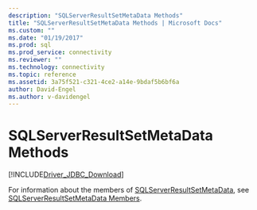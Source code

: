 ```yaml
---
description: "SQLServerResultSetMetaData Methods"
title: "SQLServerResultSetMetaData Methods | Microsoft Docs"
ms.custom: ""
ms.date: "01/19/2017"
ms.prod: sql
ms.prod_service: connectivity
ms.reviewer: ""
ms.technology: connectivity
ms.topic: reference
ms.assetid: 3a75f521-c321-4ce2-a14e-9bdaf5b6bf6a
author: David-Engel
ms.author: v-davidengel
---
```

# SQLServerResultSetMetaData Methods
[!INCLUDE[Driver_JDBC_Download](../../../includes/driver_jdbc_download.md)]

  For information about the members of [SQLServerResultSetMetaData](../../../connect/jdbc/reference/sqlserverresultsetmetadata-class.md), see [SQLServerResultSetMetaData Members](../../../connect/jdbc/reference/sqlserverresultsetmetadata-members.md).  
  
  
